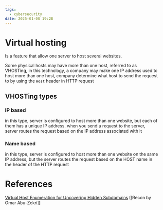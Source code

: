 ```yaml
---
tags:
  - cybersecurity
date: 2025-01-08 19:28
---
```

# Virtual hosting
Is a feature that allow one server to host several websites.

Some physical hosts may have more than one host, referred to as VHOSTing, in this technology, a company may make one IP address used to host more than one host, company determine what host to send the request to by using the `Host` header in HTTP request

## VHOSTing types
### IP based
in this type, server is configured to host more than one website, but each of them has a unique IP address.
when you send a request to the server, server routes the request based on the IP address associated with it

### Name based
in this type, server is configured to host more than one website on the same IP address, but the server routes the request based on the HOST name in the header of the HTTP request



# References
[Virtual Host Enumeration for Uncovering Hidden Subdomains](https://medium.com/r3d-buck3t/virtual-host-enumeration-for-uncovering-hidden-subdomains-e800625c2b8f)
[[Recon by Omar Abu-Zekri]]
